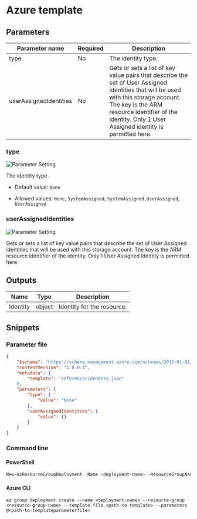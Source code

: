 # Azure template

## Parameters

Parameter name | Required | Description
-------------- | -------- | -----------
type           | No       | The identity type.
userAssignedIdentities | No       | Gets or sets a list of key value pairs that describe the set of User Assigned identities that will be used with this storage account. The key is the ARM resource identifier of the identity. Only 1 User Assigned identity is permitted here.

### type

![Parameter Setting](https://img.shields.io/badge/parameter-optional-green?style=flat-square)

The identity type.

- Default value: `None`

- Allowed values: `None`, `SystemAssigned`, `SystemAssigned,UserAssigned`, `UserAssigned`

### userAssignedIdentities

![Parameter Setting](https://img.shields.io/badge/parameter-optional-green?style=flat-square)

Gets or sets a list of key value pairs that describe the set of User Assigned identities that will be used with this storage account. The key is the ARM resource identifier of the identity. Only 1 User Assigned identity is permitted here.

## Outputs

Name | Type | Description
---- | ---- | -----------
Identity | object | Identity for the resource.

## Snippets

### Parameter file

```json
{
    "$schema": "https://schema.management.azure.com/schemas/2015-01-01/deploymentParameters.json#",
    "contentVersion": "1.0.0.1",
    "metadata": {
        "template": "reference/identity.json"
    },
    "parameters": {
        "type": {
            "value": "None"
        },
        "userAssignedIdentities": {
            "value": {}
        }
    }
}
```

### Command line

#### PowerShell

```powershell
New-AzResourceGroupDeployment -Name <deployment-name> -ResourceGroupName <resource-group-name> -TemplateFile <path-to-template> -TemplateParameterFile <path-to-templateparameter>
```

#### Azure CLI

```text
az group deployment create --name <deployment-name> --resource-group <resource-group-name> --template-file <path-to-template> --parameters @<path-to-templateparameterfile>
```
